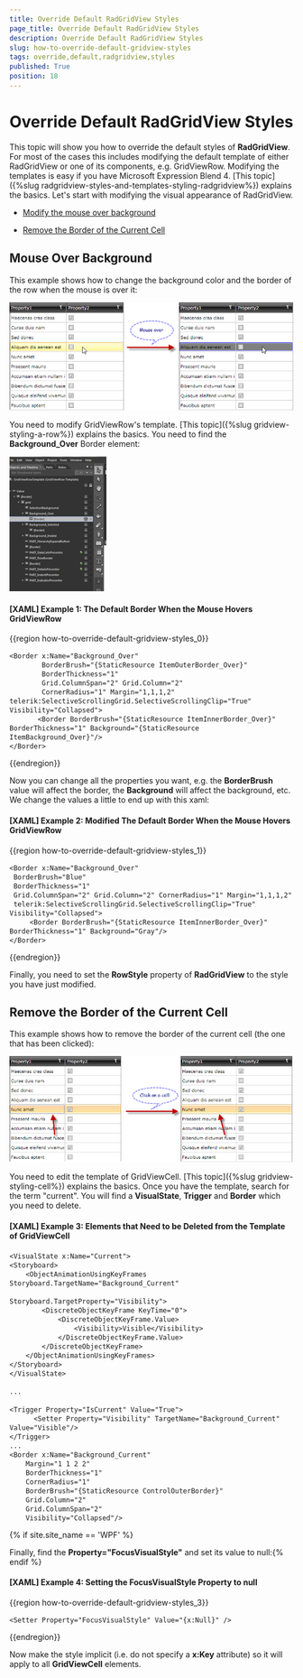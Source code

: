 ```yaml
---
title: Override Default RadGridView Styles
page_title: Override Default RadGridView Styles
description: Override Default RadGridView Styles
slug: how-to-override-default-gridview-styles
tags: override,default,radgridview,styles
published: True
position: 18
---
```


# Override Default RadGridView Styles


This topic will show you how to override the default styles of __RadGridView__. For most of the cases this includes modifying the default template of either RadGridView or one of its components, e.g. GridViewRow. Modifying the templates is easy if you have Microsoft Expression Blend 4. [This topic]({%slug radgridview-styles-and-templates-styling-radgridview%}) explains the basics. Let's start with modifying the visual appearance of RadGridView.

* [Modify the mouse over background](#mouse-over-background)

* [Remove the Border of the Current Cell](#remove-the-border-of-the-current-cell)

## Mouse Over Background ##

This example shows how to change the background color and the border of the row when the mouse is over it:

![](images/styling_row_background_mouseover.png)

You need to modify GridViewRow's template. [This topic]({%slug gridview-styling-a-row%}) explains the basics. You need to find the __Background_Over__ Border element:

![](images/styling_row_background_mouseover2.png)

#### __[XAML] Example 1: The Default Border When the Mouse Hovers GridViewRow__

{{region how-to-override-default-gridview-styles_0}}

	<Border x:Name="Background_Over" 
	        BorderBrush="{StaticResource ItemOuterBorder_Over}" 
	        BorderThickness="1" 
	        Grid.ColumnSpan="2" Grid.Column="2" 
	        CornerRadius="1" Margin="1,1,1,2" telerik:SelectiveScrollingGrid.SelectiveScrollingClip="True" Visibility="Collapsed">
           <Border BorderBrush="{StaticResource ItemInnerBorder_Over}" BorderThickness="1" Background="{StaticResource ItemBackground_Over}"/>
	</Border>
{{endregion}}

Now you can change all the properties you want, e.g. the __BorderBrush__ value will affect the border, the __Background__ will affect the background, etc. We change the values a little to end up with this xaml:

#### __[XAML] Example 2: Modified The Default Border When the Mouse Hovers GridViewRow__

{{region how-to-override-default-gridview-styles_1}}

	<Border x:Name="Background_Over" 
	 BorderBrush="Blue" 
	 BorderThickness="1" 
	 Grid.ColumnSpan="2" Grid.Column="2" CornerRadius="1" Margin="1,1,1,2" 
	 telerik:SelectiveScrollingGrid.SelectiveScrollingClip="True" Visibility="Collapsed">
	     <Border BorderBrush="{StaticResource ItemInnerBorder_Over}" BorderThickness="1" Background="Gray"/>
	</Border>
{{endregion}}

Finally, you need to set the __RowStyle__ property of __RadGridView__ to the style you have just modified.

## Remove the Border of the Current Cell ##

This example shows how to remove the border of the current cell (the one that has been clicked):

![](images/styling_current_cell3.png)


You need to edit the template of GridViewCell. [This topic]({%slug gridview-styling-cell%}) explains the basics. Once you have the template, search for the term "current". You will find a __VisualState__, __Trigger__ and __Border__ which you need to delete.

#### __[XAML] Example 3: Elements that Need to be Deleted from the Template of GridViewCell__
	<VisualState x:Name="Current">
    <Storyboard>
        <ObjectAnimationUsingKeyFrames Storyboard.TargetName="Background_Current"
                                       Storyboard.TargetProperty="Visibility">
            <DiscreteObjectKeyFrame KeyTime="0">
                <DiscreteObjectKeyFrame.Value>
                    <Visibility>Visible</Visibility>
                </DiscreteObjectKeyFrame.Value>
            </DiscreteObjectKeyFrame>
        </ObjectAnimationUsingKeyFrames>
    </Storyboard>
	</VisualState>

	...

	<Trigger Property="IsCurrent" Value="True">
	      <Setter Property="Visibility" TargetName="Background_Current" Value="Visible"/>
	</Trigger>
	...
	<Border x:Name="Background_Current"
        Margin="1 1 2 2"
        BorderThickness="1"
        CornerRadius="1"
        BorderBrush="{StaticResource ControlOuterBorder}"
        Grid.Column="2"
        Grid.ColumnSpan="2"
        Visibility="Collapsed"/>


{% if site.site_name == 'WPF' %}

Finally, find the __Property="FocusVisualStyle"__ and set its value to null:{% endif %}

#### __[XAML] Example 4: Setting the FocusVisualStyle Property to null__

{{region how-to-override-default-gridview-styles_3}}

	<Setter Property="FocusVisualStyle" Value="{x:Null}" />
{{endregion}}

Now make the style implicit (i.e. do not specify a __x:Key__ attribute) so it will apply to all __GridViewCell__ elements.